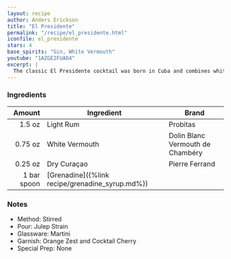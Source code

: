```yaml
---
layout: recipe
author: Anders Erickson
title: "El Presidente"
permalink: "/recipe/el_presidente.html"
iconfile: el_presidente
stars: 4
base_spirits: "Gin, White Vermouth"
youtube: "1AZGE2FUAO4"
excerpt: |
  The classic El Presidente cocktail was born in Cuba and combines white rum, dry vermouth, orange curaçao and grenadine. Hail to the chief.
---
```


### Ingredients

|      Amount | Ingredient                                      | Brand                            |
| ----------: | ----------------------------------------------- | -------------------------------- |
|      1.5 oz | Light Rum                                       | Probitas                         |
|     0.75 oz | White Vermouth                                  | Dolin Blanc Vermouth de Chambéry |
|     0.25 oz | Dry Curaçao                                     | Pierre Ferrand                   |
| 1 bar spoon | [Grenadine]({%link recipe/grenadine_syrup.md%}) |

### Notes

- Method: Stirred
- Pour: Julep Strain
- Glassware: Martini
- Garnish: Orange Zest and Cocktail Cherry
- Special Prep: None

